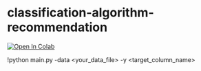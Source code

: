 # classification-algorithm-recommendation

[![Open In Colab](https://colab.research.google.com/assets/colab-badge.svg)](https://colab.research.google.com/github/beyzanurarslan/classification-algorithm-recommendation/blob/main/classification_algorithm_recommendation.ipynb)

!python main.py -data <your_data_file> -y <target_column_name>
